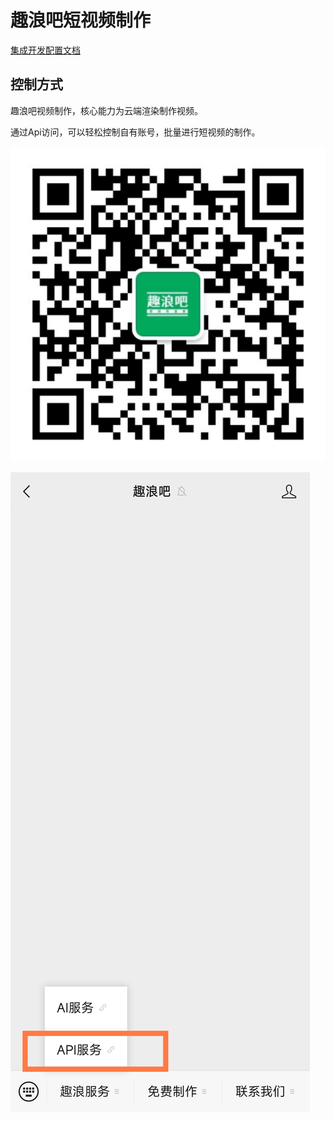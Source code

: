 # 趣浪吧短视频制作
[集成开发配置文档]()

## 控制方式
趣浪吧视频制作，核心能力为云端渲染制作视频。

通过Api访问，可以轻松控制自有账号，批量进行短视频的制作。

![趣浪吧公众号](docs/public/imgs/wx-gzh.jpg)

![免费获取Token](docs/public/imgs/get-token.jpg)

